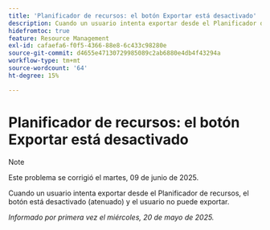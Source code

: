 ```yaml
---
title: 'Planificador de recursos: el botón Exportar está desactivado'
description: Cuando un usuario intenta exportar desde el Planificador de recursos, el botón está desactivado (atenuado) y el usuario no puede exportar.
hidefromtoc: true
feature: Resource Management
exl-id: cafaefa6-f0f5-4366-88e8-6c433c98280e
source-git-commit: d4655e47130729985089c2ab6880e4db4f43294a
workflow-type: tm+mt
source-wordcount: '64'
ht-degree: 15%

---
```


# Planificador de recursos: el botón Exportar está desactivado

>[!NOTE]
>
>Este problema se corrigió el martes, 09 de junio de 2025.

Cuando un usuario intenta exportar desde el Planificador de recursos, el botón está desactivado (atenuado) y el usuario no puede exportar.

_Informado por primera vez el miércoles, 20 de mayo de 2025._
